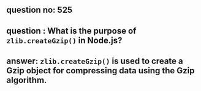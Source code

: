 
      
## question no: 525

## question : What is the purpose of `zlib.createGzip()` in Node.js?

## answer: `zlib.createGzip()` is used to create a Gzip object for compressing data using the Gzip algorithm.
      